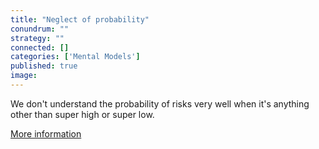 ```yaml
---
title: "Neglect of probability"
conundrum: ""
strategy: ""
connected: []
categories: ['Mental Models']
published: true
image: 
---
```


We don't understand the probability of risks very well when it's anything other than super high or super low.

[More information](https://en.wikipedia.org/wiki/Neglect_of_probability)


